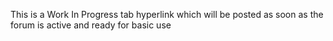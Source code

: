 This is a Work In Progress tab hyperlink which will be posted as soon as the forum is active and ready for basic use
